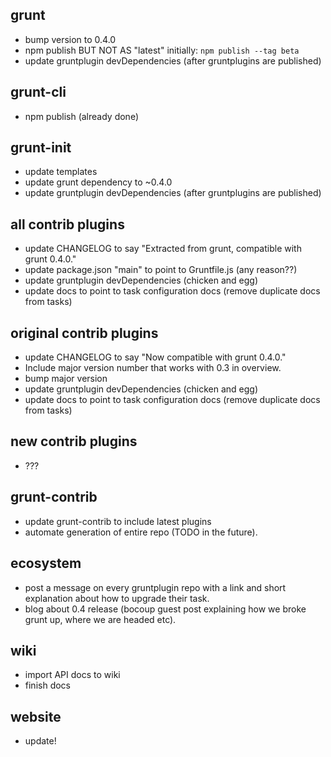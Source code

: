 ## grunt
* bump version to 0.4.0
* npm publish BUT NOT AS "latest" initially: `npm publish --tag beta`
* update gruntplugin devDependencies (after gruntplugins are published)

## grunt-cli
* npm publish (already done)

## grunt-init
* update templates
* update grunt dependency to ~0.4.0
* update gruntplugin devDependencies (after gruntplugins are published)

## all contrib plugins
* update CHANGELOG to say "Extracted from grunt, compatible with grunt 0.4.0."
* update package.json "main" to point to Gruntfile.js (any reason??)
* update gruntplugin devDependencies (chicken and egg)
* update docs to point to task configuration docs (remove duplicate docs from tasks)

## original contrib plugins
* update CHANGELOG to say "Now compatible with grunt 0.4.0."
* Include major version number that works with 0.3 in overview.
* bump major version
* update gruntplugin devDependencies (chicken and egg)
* update docs to point to task configuration docs (remove duplicate docs from tasks)

## new contrib plugins
* ???

## grunt-contrib
* update grunt-contrib to include latest plugins
* automate generation of entire repo (TODO in the future).

## ecosystem
* post a message on every gruntplugin repo with a link and short explanation about how to upgrade their task.
* blog about 0.4 release (bocoup guest post explaining how we broke grunt up, where we are headed etc).

## wiki
* import API docs to wiki
* finish docs

## website
* update!
